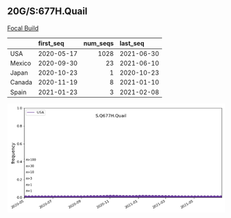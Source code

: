 

## 20G/S:677H.Quail
[Focal Build](https://nextstrain.org/groups/neherlab/ncov/S.Q677H.Quail?c=gt-S_677&f_country=USA)

|        | first_seq   |   num_seqs | last_seq   |
|:-------|:------------|-----------:|:-----------|
| USA    | 2020-05-17  |       1028 | 2021-06-30 |
| Mexico | 2020-09-30  |         23 | 2021-06-10 |
| Japan  | 2020-10-23  |          1 | 2020-10-23 |
| Canada | 2020-11-19  |          8 | 2021-01-10 |
| Spain  | 2021-01-23  |          3 | 2021-02-08 |

![Overall trends S.Q677H.Quail](/overall_trends_figures/overall_trends_S.Q677H.Quail.png)
